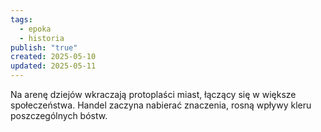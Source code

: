 ```yaml
---
tags:
  - epoka
  - historia
publish: "true"
created: 2025-05-10
updated: 2025-05-11
---
```


Na arenę dziejów wkraczają protoplaści miast, łączący się w większe społeczeństwa. Handel zaczyna nabierać znaczenia, rosną wpływy kleru poszczególnych bóstw.
